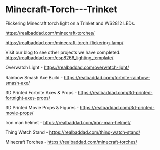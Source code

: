 # Minecraft-Torch---Trinket
Flickering Minecraft torch light on a Trinket and WS2812 LEDs.

https://realbaddad.com/minecraft-torches/

https://realbaddad.com/minecraft-torch-flickering-lamp/

Visit our blog to see other projects we have completed.
https://realbaddad.com/esp8266_lighting_template/

Overwatch Light -
https://realbaddad.com/overwatch-light/

Rainbow Smash Axe Build -
https://realbaddad.com/fortnite-rainbow-smash-axe/

3D Printed Fortnite Axes & Props -
https://realbaddad.com/3d-printed-fortnight-axes-props/

3D Printed Movie Props & Figures -
https://realbaddad.com/3d-printed-movie-props/

Iron man helmet -
https://realbaddad.com/iron-man-helmet/

Thing Watch Stand -
https://realbaddad.com/thing-watch-stand/

Minecraft Torches -
https://realbaddad.com/minecraft-torches/
